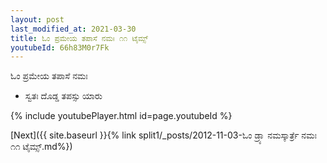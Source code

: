 ```yaml
---
layout: post
last_modified_at: 2021-03-30
title: ಓಂ ಪ್ರಮೇಯ ತಪಾಸೆ ನಮಃ ೧೧ ಟೈಮ್ಸ್
youtubeId: 66h83M0r7Fk
---
```

 
 
 ಓಂ ಪ್ರಮೇಯ ತಪಾಸೆ ನಮಃ  
 
 -  ಸ್ವತಃ ದೊಡ್ಡ ತಪಸ್ಸು ಯಾರು 
 
  
 
  
 
 
 
 
 
 


{% include youtubePlayer.html id=page.youtubeId %}
 
[Next]({{ site.baseurl }}{% link  split1/_posts/2012-11-03-ಓಂ ಡ್ರ್ಯಾ ನಮಸ್ಕಾರ್ತ್ರೆ ನಮಃ ೧೧ ಟೈಮ್ಸ್.md%})
 
